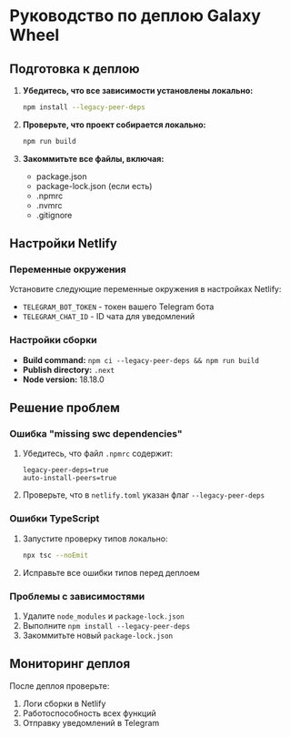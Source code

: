 # Руководство по деплою Galaxy Wheel

## Подготовка к деплою

1. **Убедитесь, что все зависимости установлены локально:**
   ```bash
   npm install --legacy-peer-deps
   ```

2. **Проверьте, что проект собирается локально:**
   ```bash
   npm run build
   ```

3. **Закоммитьте все файлы, включая:**
   - package.json
   - package-lock.json (если есть)
   - .npmrc
   - .nvmrc
   - .gitignore

## Настройки Netlify

### Переменные окружения
Установите следующие переменные окружения в настройках Netlify:

- `TELEGRAM_BOT_TOKEN` - токен вашего Telegram бота
- `TELEGRAM_CHAT_ID` - ID чата для уведомлений

### Настройки сборки
- **Build command:** `npm ci --legacy-peer-deps && npm run build`
- **Publish directory:** `.next`
- **Node version:** 18.18.0

## Решение проблем

### Ошибка "missing swc dependencies"
1. Убедитесь, что файл `.npmrc` содержит:
   ```
   legacy-peer-deps=true
   auto-install-peers=true
   ```

2. Проверьте, что в `netlify.toml` указан флаг `--legacy-peer-deps`

### Ошибки TypeScript
1. Запустите проверку типов локально:
   ```bash
   npx tsc --noEmit
   ```

2. Исправьте все ошибки типов перед деплоем

### Проблемы с зависимостями
1. Удалите `node_modules` и `package-lock.json`
2. Выполните `npm install --legacy-peer-deps`
3. Закоммитьте новый `package-lock.json`

## Мониторинг деплоя

После деплоя проверьте:
1. Логи сборки в Netlify
2. Работоспособность всех функций
3. Отправку уведомлений в Telegram 